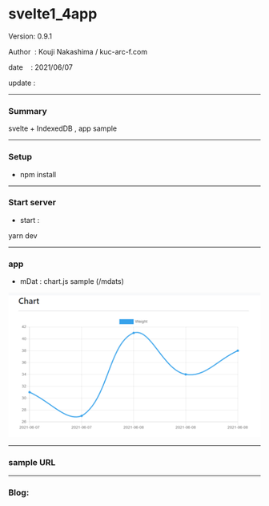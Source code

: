 ﻿# svelte1_4app

 Version: 0.9.1

 Author  : Kouji Nakashima / kuc-arc-f.com

 date    : 2021/06/07

 update  :

***
### Summary

svelte + IndexedDB , app sample

***
### Setup

* npm install

***
### Start server
* start :

yarn dev

***
### app

* mDat : chart.js sample (/mdats)

![img](https://github.com/kuc-arc-f/screen-img/blob/master/web/2021/mdats/ss-chart0608.png?raw=true "")


***
### sample URL


***
### Blog:


